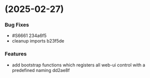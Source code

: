 #  (2025-02-27)


### Bug Fixes

* #S6661 234a6f5
* cleanup imports b23f5de


### Features

* add bootstrap functions which registers all web-ui control with a predefined naming dd2ae8f



